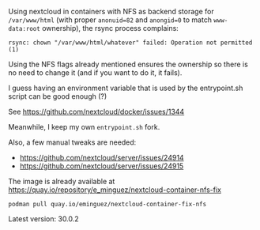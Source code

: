 Using nextcloud in containers with NFS as backend storage for `/var/www/html` (with proper `anonuid=82` and `anongid=0` to match `www-data:root` ownership), the rsync process complains:

```
rsync: chown "/var/www/html/whatever" failed: Operation not permitted (1)
```

Using the NFS flags already mentioned ensures the ownership so there is no need to change it (and if you want to do it, it fails).

I guess having an environment variable that is used by the entrypoint.sh script can be good enough (?)

See https://github.com/nextcloud/docker/issues/1344

Meanwhile, I keep my own `entrypoint.sh` fork.


Also, a few manual tweaks are needed:

* https://github.com/nextcloud/server/issues/24914
* https://github.com/nextcloud/server/issues/24915


The image is already available at https://quay.io/repository/e_minguez/nextcloud-container-nfs-fix

```
podman pull quay.io/eminguez/nextcloud-container-fix-nfs
```

Latest version: 30.0.2
